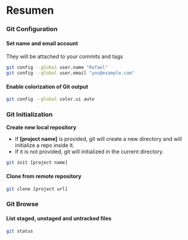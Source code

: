 # Resumen

### Git Configuration

#### **Set name and email** account

They will be attached to your commits and tags

```bash
git config --global user.name "Rafael"
git config --global user.email "you@example.com"
```

#### **Enable colorization** of Git output

```bash
git config --global color.ui auto
```

### Git Initialization

**Create new local repository**

* If **\[project name]** is provided, git will create a new directory and will initialize a repo inside it.
* If it is not provided, git will initialized in the current directory.

```bash
git init [project name]
```

#### Clone from remote repository

```bash
git clone [project url]
```

### Git Browse

#### List staged, unstaged and untracked files

```bash
git status
```

